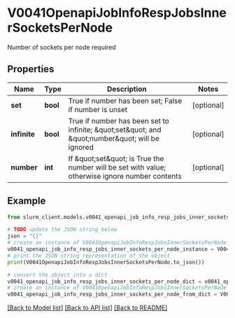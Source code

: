# V0041OpenapiJobInfoRespJobsInnerSocketsPerNode

Number of sockets per node required

## Properties

Name | Type | Description | Notes
------------ | ------------- | ------------- | -------------
**set** | **bool** | True if number has been set; False if number is unset | [optional] 
**infinite** | **bool** | True if number has been set to infinite; \&quot;set\&quot; and \&quot;number\&quot; will be ignored | [optional] 
**number** | **int** | If \&quot;set\&quot; is True the number will be set with value; otherwise ignore number contents | [optional] 

## Example

```python
from slurm_client.models.v0041_openapi_job_info_resp_jobs_inner_sockets_per_node import V0041OpenapiJobInfoRespJobsInnerSocketsPerNode

# TODO update the JSON string below
json = "{}"
# create an instance of V0041OpenapiJobInfoRespJobsInnerSocketsPerNode from a JSON string
v0041_openapi_job_info_resp_jobs_inner_sockets_per_node_instance = V0041OpenapiJobInfoRespJobsInnerSocketsPerNode.from_json(json)
# print the JSON string representation of the object
print(V0041OpenapiJobInfoRespJobsInnerSocketsPerNode.to_json())

# convert the object into a dict
v0041_openapi_job_info_resp_jobs_inner_sockets_per_node_dict = v0041_openapi_job_info_resp_jobs_inner_sockets_per_node_instance.to_dict()
# create an instance of V0041OpenapiJobInfoRespJobsInnerSocketsPerNode from a dict
v0041_openapi_job_info_resp_jobs_inner_sockets_per_node_from_dict = V0041OpenapiJobInfoRespJobsInnerSocketsPerNode.from_dict(v0041_openapi_job_info_resp_jobs_inner_sockets_per_node_dict)
```
[[Back to Model list]](../README.md#documentation-for-models) [[Back to API list]](../README.md#documentation-for-api-endpoints) [[Back to README]](../README.md)


